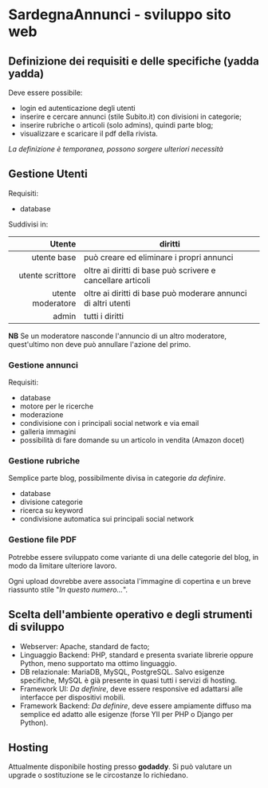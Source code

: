 # SardegnaAnnunci - sviluppo sito web

## Definizione dei requisiti e delle specifiche (yadda yadda)

Deve essere possibile:

- login ed autenticazione degli utenti
- inserire e cercare annunci (stile Subito.it) con divisioni in categorie;
- inserire rubriche o articoli (solo admins), quindi parte blog;
- visualizzare e scaricare il pdf della rivista.

*La definizione è temporanea, possono sorgere ulteriori necessità*

## Gestione Utenti

Requisiti:

- database

Suddivisi in:

| Utente | diritti |
|-------:|---------|
| utente base | può creare ed eliminare i propri annunci |
| utente scrittore | oltre ai diritti di base può scrivere e cancellare articoli |
| utente moderatore | oltre ai diritti di base può moderare annunci di altri utenti |
| admin | tutti i diritti |

**NB** Se un moderatore nasconde l'annuncio di un altro moderatore, quest'ultimo non deve può annullare l'azione del primo.


### Gestione annunci

Requisiti:

- database
- motore per le ricerche
- moderazione
- condivisione con i principali social network e via email
- galleria immagini
- possibilità di fare domande su un articolo in vendita (Amazon docet)

### Gestione rubriche

Semplice parte blog, possibilmente divisa in categorie *da definire*.

- database
- divisione categorie
- ricerca su keyword
- condivisione automatica sui principali social network

### Gestione file PDF

Potrebbe essere sviluppato come variante di una delle categorie del blog, in modo da limitare ulteriore lavoro.

Ogni upload dovrebbe avere associata l'immagine di copertina e un breve riassunto stile "*In questo numero...*".


## Scelta dell'ambiente operativo e degli strumenti di sviluppo

- Webserver: Apache, standard de facto;
- Linguaggio Backend: PHP, standard e presenta svariate librerie oppure Python, meno supportato ma ottimo linguaggio.
- DB relazionale: MariaDB, MySQL, PostgreSQL. Salvo esigenze specifiche, MySQL è già presente in quasi tutti i servizi di hosting.
- Framework UI: *Da definire*, deve essere responsive ed adattarsi alle interfacce per dispositivi mobili. 
- Framework Backend: *Da definire*, deve essere ampiamente diffuso ma semplice ed adatto alle esigenze (forse YII per PHP o Django per Python).

## Hosting

Attualmente disponibile hosting presso **godaddy**. Si può valutare un upgrade o sostituzione se le circostanze lo richiedano.




 
